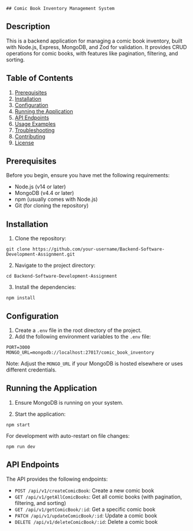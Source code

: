     ## Comic Book Inventory Management System

## Description

This is a backend application for managing a comic book inventory, built with Node.js, Express, MongoDB, and Zod for validation. It provides CRUD operations for comic books, with features like pagination, filtering, and sorting.

## Table of Contents

1. [Prerequisites](#prerequisites)
2. [Installation](#installation)
3. [Configuration](#configuration)
4. [Running the Application](#running-the-application)
5. [API Endpoints](#api-endpoints)
6. [Usage Examples](#usage-examples)
7. [Troubleshooting](#troubleshooting)
8. [Contributing](#contributing)
9. [License](#license)

## Prerequisites

Before you begin, ensure you have met the following requirements:

* Node.js (v14 or later)
* MongoDB (v4.4 or later)
* npm (usually comes with Node.js)
* Git (for cloning the repository)

## Installation

1. Clone the repository:

```
git clone https://github.com/your-username/Backend-Software-Development-Assignment.git
```


2. Navigate to the project directory:

```
cd Backend-Software-Development-Assignment
```


3. Install the dependencies:
```
npm install
```


## Configuration

1. Create a `.env` file in the root directory of the project.
2. Add the following environment variables to the `.env` file:

```
PORT=3000
MONGO_URL=mongodb://localhost:27017/comic_book_inventory
```

Note: Adjust the `MONGO_URL` if your MongoDB is hosted elsewhere or uses different credentials.

## Running the Application

1. Ensure MongoDB is running on your system.

2. Start the application:
```
npm start
```

For development with auto-restart on file changes:

```
npm run dev
```

## API Endpoints

The API provides the following endpoints:

* `POST /api/v1/createComicBook`: Create a new comic book
* `GET /api/v1/getAllComicBooks`: Get all comic books (with pagination, filtering, and sorting)
* `GET /api/v1/getComicBook/:id`: Get a specific comic book
* `PATCH /api/v1/updateComicBook/:id`: Update a comic book
* `DELETE /api/v1/deleteComicBook/:id`: Delete a comic book